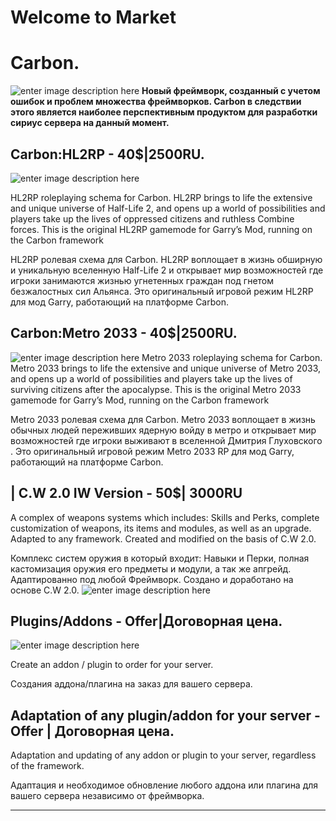 <h1 id="welcome-to-market">Welcome to Market</h1>
<h1 id="Carbon.">Carbon.</h1>
<p><img src="http://cdn.teamandroid.com/wp-content/uploads/2013/12/XzinYIT1.png" alt="enter image description here">
<strong>Новый фреймворк, созданный с учетом ошибок и проблем множества фреймворков. Carbon в следствии этого является наиболее перспективным продуктом для разработки сириус сервера на данный момент.</strong></p>
<h2 id="Carbonhl2rp---402500ru.">Carbon:HL2RP - 40$|2500RU.</h2>
<p><img src="https://steamuserimages-a.akamaihd.net/ugc/853851340196066559/DEBDDB66B09930A1799BE0512EE53F03B566A09A/" alt="enter image description here"></p>
<p>HL2RP roleplaying schema for Carbon. HL2RP brings to life the extensive and unique universe of Half-Life 2, and opens up a world of possibilities and players take up the lives of oppressed citizens and ruthless Combine forces. This is the original HL2RP gamemode for Garry’s Mod, running on the Carbon framework</p>
<p>HL2RP ролевая схема для Carbon. HL2RP воплощает в жизнь обширную и уникальную вселенную Half-Life 2 и открывает мир возможностей где игроки занимаются жизнью угнетенных граждан под гнетом безжалостных сил Альянса. Это оригинальный игровой режим HL2RP для мод Garry, работающий на платформе Carbon.</p>
<h2 id="Carbonmetro-2033---402500ru.">Carbon:Metro 2033 - 40$|2500RU.</h2>
<p><img src="https://steamuserimages-a.akamaihd.net/ugc/854971762383251612/882E7F6A83CD64F72095F048D0B0609D70F92DF9/" alt="enter image description here">
Metro 2033 roleplaying schema for Carbon. Metro 2033 brings to life the extensive and unique universe of Metro 2033, and opens up a world of possibilities and players take up the lives of surviving citizens after the apocalypse. This is the original Metro 2033 gamemode for Garry’s Mod, running on the Carbon framework</p>
<p>Metro 2033 ролевая схема для Carbon. Metro 2033 воплощает в жизнь обычных людей переживших ядерную войду в метро и открывает мир возможностей где игроки выживают в вселенной Дмитрия Глуховского . Это оригинальный игровой режим Metro 2033 RP для мод Garry, работающий на платформе Carbon.</p>
<h2 id="c.w-2.0-iw-version---50-3000ru">| C.W 2.0 IW Version - 50$| 3000RU</h2>
<p>A complex of weapons systems which includes: Skills and Perks, complete customization of weapons, its items and modules, as well as an upgrade.
Adapted to any framework.
Created and modified on the basis of C.W 2.0.</p>
<p>Комплекс систем оружия в который входит: Навыки и Перки, полная кастомизация оружия его предметы и модули, а так же апгрейд.
Адаптированно под любой Фреймворк.
Создано и доработано на основе C.W 2.0.
<img src="https://steamuserimages-a.akamaihd.net/ugc/27349077345747863/DC57873C046F61604DECD7342BF824FCDAF06A14/" alt="enter image description here"></p>
<h2 id="pluginsaddons---offerдоговорная-цена.">Plugins/Addons - Offer|Договорная цена.</h2>
<p><img src="https://www.clockworksms.com/public/img/clockworksms-og-icon-large.png" alt="enter image description here"></p>
<p>Create an addon / plugin to order for your server.</p>
<p>Создания аддона/плагина на заказ для вашего сервера.</p>
<h2 id="adaptation-of-any-pluginaddon-for-your-server---offer--договорная-цена.">Adaptation of any plugin/addon for your server - Offer | Договорная цена.</h2>
<p>Adaptation and updating of any addon or plugin to your server, regardless of the framework.</p>
<p>Адаптация и необходимое обновление любого аддона или плагина для вашего сервера независимо от фреймворка.</p>
<hr>

